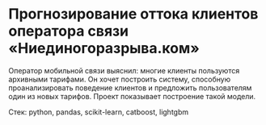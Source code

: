 # Прогнозирование оттока клиентов оператора связи «Ниединогоразрыва.ком»

Оператор мобильной связи выяснил: многие клиенты пользуются архивными тарифами. Он хочет построить систему, способную проанализировать поведение клиентов и предложить пользователям один из новых тарифов. Проект показывает построение такой модели.

Стек: python, pandas, scikit-learn, catboost, lightgbm
